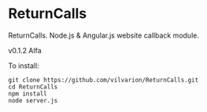 ReturnCalls
===========

ReturnCalls. Node.js &amp; Angular.js website callback module.

v0.1.2 Alfa

To install:

    git clone https://github.com/vilvarion/ReturnCalls.git
    cd ReturnCalls
    npm install
    node server.js
